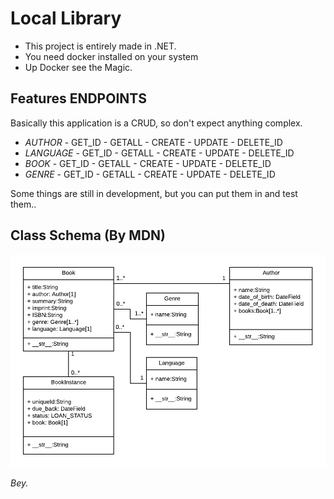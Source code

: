 # Local Library

- This project is entirely made in .NET.
- You need docker installed on your system
- Up Docker see the Magic.

## Features ENDPOINTS
Basically this application is a CRUD, so don't expect anything complex.
- *AUTHOR* - GET_ID - GETALL - CREATE - UPDATE - DELETE_ID
- *LANGUAGE* - GET_ID - GETALL - CREATE - UPDATE - DELETE_ID
- *BOOK* - GET_ID - GETALL - CREATE - UPDATE - DELETE_ID
- *GENRE* - GET_ID - GETALL - CREATE - UPDATE - DELETE_ID

Some things are still in development, but you can put them in and test them..

## Class Schema (By MDN)
![alt text](https://raw.githubusercontent.com/mdn/django-locallibrary-tutorial/master/catalog/static/images/local_library_model_uml.png)

*Bey.*

